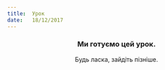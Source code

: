 ```yaml
---
title:  Урок
date:   18/12/2017
---
```


### <center>Ми готуємо цей урок.</center>
<center>Будь ласка, зайдіть пізніше.</center>